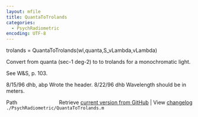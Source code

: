 ```yaml
---
layout: mfile
title: QuantaToTrolands
categories:
  - PsychRadiometric
encoding: UTF-8
---
```


trolands = QuantaToTrolands\(wl,quanta,S\_vLambda,vLambda\)

Convert from quanta \(sec-1 deg-2\) to to trolands for a
monochromatic light.

See W&S, p. 103.

8/15/96  dhb, abp  Wrote the header.
8/22/96  dhb       Wavelength should be in meters.


<div class="code_header" style="text-align:right;">
  <span style="float:left;">Path&nbsp;&nbsp;</span> <span class="counter">Retrieve <a href=
  "https://raw.github.com/Psychtoolbox-3/Psychtoolbox-3/beta/./PsychRadiometric/QuantaToTrolands.m">current version from GitHub</a> | View <a href=
  "https://github.com/Psychtoolbox-3/Psychtoolbox-3/commits/beta/./PsychRadiometric/QuantaToTrolands.m">changelog</a></span>
</div>
<div class="code">
  <code>./PsychRadiometric/QuantaToTrolands.m</code>
</div>
